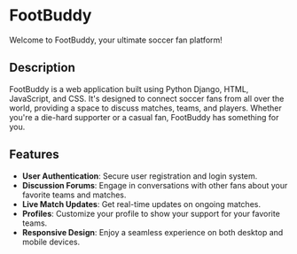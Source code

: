 # FootBuddy

Welcome to FootBuddy, your ultimate soccer fan platform! 



## Description

FootBuddy is a web application built using Python Django, HTML, JavaScript, and CSS. It's designed to connect soccer fans from all over the world, providing a space to discuss matches, teams, and players. Whether you're a die-hard supporter or a casual fan, FootBuddy has something for you.

## Features

- **User Authentication**: Secure user registration and login system.
- **Discussion Forums**: Engage in conversations with other fans about your favorite teams and matches.
- **Live Match Updates**: Get real-time updates on ongoing matches.
- **Profiles**: Customize your profile to show your support for your favorite teams.
- **Responsive Design**: Enjoy a seamless experience on both desktop and mobile devices.

